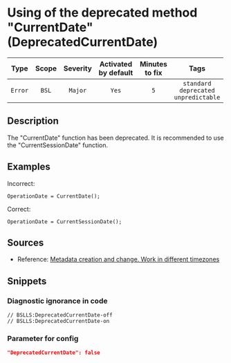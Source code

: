 # Using of the deprecated method "CurrentDate" (DeprecatedCurrentDate)

 |  Type   | Scope | Severity | Activated<br>by default | Minutes<br>to fix |                           Tags                            |
 |:-------:|:-----:|:--------:|:-----------------------------:|:-----------------------:|:---------------------------------------------------------:|
 | `Error` | `BSL` | `Major`  |             `Yes`             |           `5`           | `standard`<br>`deprecated`<br>`unpredictable` | 

<!-- Блоки выше заполняются автоматически, не трогать -->
## Description

The "CurrentDate" function has been deprecated. It is recommended to use the "CurrentSessionDate" function.

## Examples
Incorrect:

```bsl
OperationDate = CurrentDate();
```


Correct:

```bsl
OperationDate = CurrentSessionDate();
```

## Sources
<!-- Необходимо указывать ссылки на все источники, из которых почерпнута информация для создания диагностики -->


* Reference: [Metadata creation and change. Work in different timezones](https://its.1c.ru/db/v8std/content/643/hdoc)

## Snippets

<!-- Блоки ниже заполняются автоматически, не трогать -->
### Diagnostic ignorance in code

```bsl
// BSLLS:DeprecatedCurrentDate-off
// BSLLS:DeprecatedCurrentDate-on
```

### Parameter for config

```json
"DeprecatedCurrentDate": false
```
